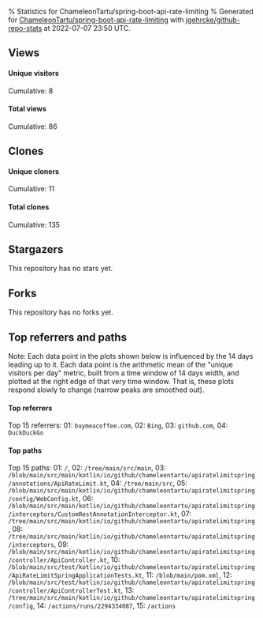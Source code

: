 % Statistics for ChameleonTartu/spring-boot-api-rate-limiting
% Generated for [ChameleonTartu/spring-boot-api-rate-limiting](https://github.com/ChameleonTartu/spring-boot-api-rate-limiting) with [jgehrcke/github-repo-stats](https://github.com/jgehrcke/github-repo-stats) at 2022-07-07 23:50 UTC.


## Views

#### Unique visitors
<div id="chart_views_unique" class="full-width-chart"></div>

Cumulative: 8

#### Total views
<div id="chart_views_total" class="full-width-chart"></div>

Cumulative: 86

<div class="pagebreak-for-print"> </div>

## Clones

#### Unique cloners
<div id="chart_clones_unique" class="full-width-chart"></div>

Cumulative: 11

#### Total clones
<div id="chart_clones_total" class="full-width-chart"></div>

Cumulative: 135



<div class="pagebreak-for-print"> </div>



## Stargazers

This repository has no stars yet.



## Forks

This repository has no forks yet.



<div class="pagebreak-for-print"> </div>



## Top referrers and paths


Note: Each data point in the plots shown below is influenced by the 14 days
leading up to it. Each data point is the arithmetic mean of the "unique
visitors per day" metric, built from a time window of 14 days width, and
plotted at the right edge of that very time window. That is, these plots
respond slowly to change (narrow peaks are smoothed out).




#### Top referrers


<div id="chart_referrers_top_n_alltime" class="full-width-chart"></div>

Top 15 referrers: 01: `buymeacoffee.com`, 02: `Bing`, 03: `github.com`, 04: `DuckDuckGo`





#### Top paths


<div id="chart_paths_top_n_alltime" class="full-width-chart"></div>

Top 15 paths: 01: `/`, 02: `/tree/main/src/main`, 03: `/blob/main/src/main/kotlin/io/github/chameleontartu/apiratelimitspring/annotations/ApiRateLimit.kt`, 04: `/tree/main/src`, 05: `/blob/main/src/main/kotlin/io/github/chameleontartu/apiratelimitspring/config/WebConfig.kt`, 06: `/blob/main/src/main/kotlin/io/github/chameleontartu/apiratelimitspring/interceptors/CustomRestAnnotationInterceptor.kt`, 07: `/tree/main/src/main/kotlin/io/github/chameleontartu/apiratelimitspring`, 08: `/tree/main/src/main/kotlin/io/github/chameleontartu/apiratelimitspring/interceptors`, 09: `/blob/main/src/main/kotlin/io/github/chameleontartu/apiratelimitspring/controller/ApiController.kt`, 10: `/blob/main/src/test/kotlin/io/github/chameleontartu/apiratelimitspring/ApiRateLimitSpringApplicationTests.kt`, 11: `/blob/main/pom.xml`, 12: `/blob/main/src/test/kotlin/io/github/chameleontartu/apiratelimitspring/controller/ApiControllerTest.kt`, 13: `/tree/main/src/main/kotlin/io/github/chameleontartu/apiratelimitspring/config`, 14: `/actions/runs/2294334087`, 15: `/actions`


<script type="text/javascript">
    vegaEmbed('#chart_views_unique', {"$schema": "https://vega.github.io/schema/vega-lite/v4.17.0.json", "config": {"arc": {"fill": "#1b1e23"}, "area": {"fill": "#1b1e23"}, "axisBottom": {"domainColor": "#a9b4c4", "gridColor": "#a9b4c4", "labelColor": "#1b1e23", "labelFont": "relative-mono-11-pitch-pro, Menlo, monospace", "tickColor": "#a9b4c4", "titleColor": "#1b1e23", "titleFont": "relative-mono-11-pitch-pro, Menlo, monospace"}, "axisLeft": {"domainColor": "#a9b4c4", "gridColor": "#a9b4c4", "labelColor": "#1b1e23", "labelFont": "relative-mono-11-pitch-pro, Menlo, monospace", "tickColor": "#a9b4c4", "titleColor": "#1b1e23", "titleFont": "relative-mono-11-pitch-pro, Menlo, monospace"}, "axisX": {"grid": false}, "axisY": {"grid": false, "labelBound": true}, "background": "#FFFFFF", "group": {"fill": "#FFFFFF"}, "header": {"fontWeight": 400, "labelFont": "relative-mono-11-pitch-pro, Menlo, monospace", "titleFont": "relative-mono-11-pitch-pro, Menlo, monospace"}, "legend": {"labelFont": "relative-mono-11-pitch-pro, Menlo, monospace", "symbolSize": 200, "symbolType": "circle", "titleFont": "relative-mono-11-pitch-pro, Menlo, monospace"}, "line": {"color": "#1b1e23", "stroke": "#1b1e23"}, "path": {"stroke": "#1b1e23"}, "point": {"color": "#1b1e23", "cursor": "pointer", "filled": true, "size": 20}, "range": {"category": ["#85a2f7", "#ea9755", "#7eb36a", "#f07071", "#bc85d9", "#e587b6", "#a9b4c4", "#d4c05e", "#64b9c4"]}, "style": {"bar": {"fill": "#1b1e23"}, "text": {"font": "relative-mono-11-pitch-pro, Menlo, monospace", "fontWeight": 400}}, "symbol": {"shape": "circle"}, "title": {"anchor": "start", "font": "relative-mono-11-pitch-pro, Menlo, monospace", "fontWeight": 400}, "trail": {"color": "#1b1e23", "stroke": "#1b1e23"}, "view": {"stroke": null}}, "data": {"name": "data-034ecf24b08b78fcd8c9867e26ea6c4a"}, "datasets": {"data-034ecf24b08b78fcd8c9867e26ea6c4a": [{"time": "2022-05-09T00:00:00+00:00", "views_total": 44, "views_unique": 1}, {"time": "2022-05-10T00:00:00+00:00", "views_total": 0, "views_unique": 0}, {"time": "2022-05-11T00:00:00+00:00", "views_total": 2, "views_unique": 2}, {"time": "2022-05-12T00:00:00+00:00", "views_total": 21, "views_unique": 1}, {"time": "2022-05-14T00:00:00+00:00", "views_total": 1, "views_unique": 1}, {"time": "2022-05-17T00:00:00+00:00", "views_total": 0, "views_unique": 0}, {"time": "2022-05-31T00:00:00+00:00", "views_total": 6, "views_unique": 1}, {"time": "2022-06-21T00:00:00+00:00", "views_total": 0, "views_unique": 0}, {"time": "2022-07-05T00:00:00+00:00", "views_total": 11, "views_unique": 1}, {"time": "2022-07-07T00:00:00+00:00", "views_total": 1, "views_unique": 1}]}, "encoding": {"tooltip": [{"field": "views_unique", "format": ".1f", "title": "views (u)", "type": "quantitative"}, {"field": "time", "format": "%B %e, %Y", "title": "date", "type": "temporal"}], "x": {"axis": {"labelAngle": 25}, "field": "time", "scale": {"domain": ["2022-05-09", "2022-07-07"]}, "timeUnit": "yearmonthdate", "title": "date", "type": "temporal"}, "y": {"axis": {}, "field": "views_unique", "scale": {"domain": [0, 2.2], "type": "linear", "zero": true}, "title": "unique views per day", "type": "quantitative"}}, "height": 200, "mark": {"point": true, "type": "line"}, "padding": 10, "width": "container"}, {"actions": false, "renderer": "svg"}).catch(console.error);
vegaEmbed('#chart_views_total', {"$schema": "https://vega.github.io/schema/vega-lite/v4.17.0.json", "config": {"arc": {"fill": "#1b1e23"}, "area": {"fill": "#1b1e23"}, "axisBottom": {"domainColor": "#a9b4c4", "gridColor": "#a9b4c4", "labelColor": "#1b1e23", "labelFont": "relative-mono-11-pitch-pro, Menlo, monospace", "tickColor": "#a9b4c4", "titleColor": "#1b1e23", "titleFont": "relative-mono-11-pitch-pro, Menlo, monospace"}, "axisLeft": {"domainColor": "#a9b4c4", "gridColor": "#a9b4c4", "labelColor": "#1b1e23", "labelFont": "relative-mono-11-pitch-pro, Menlo, monospace", "tickColor": "#a9b4c4", "titleColor": "#1b1e23", "titleFont": "relative-mono-11-pitch-pro, Menlo, monospace"}, "axisX": {"grid": false}, "axisY": {"grid": false, "labelBound": true}, "background": "#FFFFFF", "group": {"fill": "#FFFFFF"}, "header": {"fontWeight": 400, "labelFont": "relative-mono-11-pitch-pro, Menlo, monospace", "titleFont": "relative-mono-11-pitch-pro, Menlo, monospace"}, "legend": {"labelFont": "relative-mono-11-pitch-pro, Menlo, monospace", "symbolSize": 200, "symbolType": "circle", "titleFont": "relative-mono-11-pitch-pro, Menlo, monospace"}, "line": {"color": "#1b1e23", "stroke": "#1b1e23"}, "path": {"stroke": "#1b1e23"}, "point": {"color": "#1b1e23", "cursor": "pointer", "filled": true, "size": 20}, "range": {"category": ["#85a2f7", "#ea9755", "#7eb36a", "#f07071", "#bc85d9", "#e587b6", "#a9b4c4", "#d4c05e", "#64b9c4"]}, "style": {"bar": {"fill": "#1b1e23"}, "text": {"font": "relative-mono-11-pitch-pro, Menlo, monospace", "fontWeight": 400}}, "symbol": {"shape": "circle"}, "title": {"anchor": "start", "font": "relative-mono-11-pitch-pro, Menlo, monospace", "fontWeight": 400}, "trail": {"color": "#1b1e23", "stroke": "#1b1e23"}, "view": {"stroke": null}}, "data": {"name": "data-034ecf24b08b78fcd8c9867e26ea6c4a"}, "datasets": {"data-034ecf24b08b78fcd8c9867e26ea6c4a": [{"time": "2022-05-09T00:00:00+00:00", "views_total": 44, "views_unique": 1}, {"time": "2022-05-10T00:00:00+00:00", "views_total": 0, "views_unique": 0}, {"time": "2022-05-11T00:00:00+00:00", "views_total": 2, "views_unique": 2}, {"time": "2022-05-12T00:00:00+00:00", "views_total": 21, "views_unique": 1}, {"time": "2022-05-14T00:00:00+00:00", "views_total": 1, "views_unique": 1}, {"time": "2022-05-17T00:00:00+00:00", "views_total": 0, "views_unique": 0}, {"time": "2022-05-31T00:00:00+00:00", "views_total": 6, "views_unique": 1}, {"time": "2022-06-21T00:00:00+00:00", "views_total": 0, "views_unique": 0}, {"time": "2022-07-05T00:00:00+00:00", "views_total": 11, "views_unique": 1}, {"time": "2022-07-07T00:00:00+00:00", "views_total": 1, "views_unique": 1}]}, "encoding": {"tooltip": [{"field": "views_total", "format": ".1f", "title": "views (t)", "type": "quantitative"}, {"field": "time", "format": "%B %e, %Y", "title": "date", "type": "temporal"}], "x": {"axis": {"labelAngle": 25}, "field": "time", "scale": {"domain": ["2022-05-09", "2022-07-07"]}, "timeUnit": "yearmonthdate", "title": "date", "type": "temporal"}, "y": {"axis": {}, "field": "views_total", "scale": {"domain": [0, 48.400000000000006], "type": "linear", "zero": true}, "title": "total views per day", "type": "quantitative"}}, "height": 200, "mark": {"point": true, "type": "line"}, "padding": 10, "width": "container"}, {"actions": false, "renderer": "svg"}).catch(console.error);
vegaEmbed('#chart_clones_unique', {"$schema": "https://vega.github.io/schema/vega-lite/v4.17.0.json", "config": {"arc": {"fill": "#1b1e23"}, "area": {"fill": "#1b1e23"}, "axisBottom": {"domainColor": "#a9b4c4", "gridColor": "#a9b4c4", "labelColor": "#1b1e23", "labelFont": "relative-mono-11-pitch-pro, Menlo, monospace", "tickColor": "#a9b4c4", "titleColor": "#1b1e23", "titleFont": "relative-mono-11-pitch-pro, Menlo, monospace"}, "axisLeft": {"domainColor": "#a9b4c4", "gridColor": "#a9b4c4", "labelColor": "#1b1e23", "labelFont": "relative-mono-11-pitch-pro, Menlo, monospace", "tickColor": "#a9b4c4", "titleColor": "#1b1e23", "titleFont": "relative-mono-11-pitch-pro, Menlo, monospace"}, "axisX": {"grid": false}, "axisY": {"grid": false, "labelBound": true}, "background": "#FFFFFF", "group": {"fill": "#FFFFFF"}, "header": {"fontWeight": 400, "labelFont": "relative-mono-11-pitch-pro, Menlo, monospace", "titleFont": "relative-mono-11-pitch-pro, Menlo, monospace"}, "legend": {"labelFont": "relative-mono-11-pitch-pro, Menlo, monospace", "symbolSize": 200, "symbolType": "circle", "titleFont": "relative-mono-11-pitch-pro, Menlo, monospace"}, "line": {"color": "#1b1e23", "stroke": "#1b1e23"}, "path": {"stroke": "#1b1e23"}, "point": {"color": "#1b1e23", "cursor": "pointer", "filled": true, "size": 20}, "range": {"category": ["#85a2f7", "#ea9755", "#7eb36a", "#f07071", "#bc85d9", "#e587b6", "#a9b4c4", "#d4c05e", "#64b9c4"]}, "style": {"bar": {"fill": "#1b1e23"}, "text": {"font": "relative-mono-11-pitch-pro, Menlo, monospace", "fontWeight": 400}}, "symbol": {"shape": "circle"}, "title": {"anchor": "start", "font": "relative-mono-11-pitch-pro, Menlo, monospace", "fontWeight": 400}, "trail": {"color": "#1b1e23", "stroke": "#1b1e23"}, "view": {"stroke": null}}, "data": {"name": "data-77f9eb23bedaa6d65c98cb6764137b24"}, "datasets": {"data-77f9eb23bedaa6d65c98cb6764137b24": [{"clones_total": 132, "clones_unique": 8, "time": "2022-05-09T00:00:00+00:00"}, {"clones_total": 1, "clones_unique": 1, "time": "2022-05-10T00:00:00+00:00"}, {"clones_total": 0, "clones_unique": 0, "time": "2022-05-11T00:00:00+00:00"}, {"clones_total": 0, "clones_unique": 0, "time": "2022-05-12T00:00:00+00:00"}, {"clones_total": 0, "clones_unique": 0, "time": "2022-05-14T00:00:00+00:00"}, {"clones_total": 1, "clones_unique": 1, "time": "2022-05-17T00:00:00+00:00"}, {"clones_total": 0, "clones_unique": 0, "time": "2022-05-31T00:00:00+00:00"}, {"clones_total": 1, "clones_unique": 1, "time": "2022-06-21T00:00:00+00:00"}, {"clones_total": 0, "clones_unique": 0, "time": "2022-07-05T00:00:00+00:00"}, {"clones_total": 0, "clones_unique": 0, "time": "2022-07-07T00:00:00+00:00"}]}, "encoding": {"tooltip": [{"field": "clones_unique", "format": ".1f", "title": "clones (u)", "type": "quantitative"}, {"field": "time", "format": "%B %e, %Y", "title": "date", "type": "temporal"}], "x": {"axis": {"labelAngle": 25}, "field": "time", "scale": {"domain": ["2022-05-09", "2022-07-07"]}, "timeUnit": "yearmonthdate", "title": "date", "type": "temporal"}, "y": {"axis": {}, "field": "clones_unique", "scale": {"domain": [0, 8.8], "type": "linear", "zero": true}, "title": "unique clones per day", "type": "quantitative"}}, "height": 200, "mark": {"point": true, "type": "line"}, "padding": 10, "width": "container"}, {"actions": false, "renderer": "svg"}).catch(console.error);
vegaEmbed('#chart_clones_total', {"$schema": "https://vega.github.io/schema/vega-lite/v4.17.0.json", "config": {"arc": {"fill": "#1b1e23"}, "area": {"fill": "#1b1e23"}, "axisBottom": {"domainColor": "#a9b4c4", "gridColor": "#a9b4c4", "labelColor": "#1b1e23", "labelFont": "relative-mono-11-pitch-pro, Menlo, monospace", "tickColor": "#a9b4c4", "titleColor": "#1b1e23", "titleFont": "relative-mono-11-pitch-pro, Menlo, monospace"}, "axisLeft": {"domainColor": "#a9b4c4", "gridColor": "#a9b4c4", "labelColor": "#1b1e23", "labelFont": "relative-mono-11-pitch-pro, Menlo, monospace", "tickColor": "#a9b4c4", "titleColor": "#1b1e23", "titleFont": "relative-mono-11-pitch-pro, Menlo, monospace"}, "axisX": {"grid": false}, "axisY": {"grid": false, "labelBound": true}, "background": "#FFFFFF", "group": {"fill": "#FFFFFF"}, "header": {"fontWeight": 400, "labelFont": "relative-mono-11-pitch-pro, Menlo, monospace", "titleFont": "relative-mono-11-pitch-pro, Menlo, monospace"}, "legend": {"labelFont": "relative-mono-11-pitch-pro, Menlo, monospace", "symbolSize": 200, "symbolType": "circle", "titleFont": "relative-mono-11-pitch-pro, Menlo, monospace"}, "line": {"color": "#1b1e23", "stroke": "#1b1e23"}, "path": {"stroke": "#1b1e23"}, "point": {"color": "#1b1e23", "cursor": "pointer", "filled": true, "size": 20}, "range": {"category": ["#85a2f7", "#ea9755", "#7eb36a", "#f07071", "#bc85d9", "#e587b6", "#a9b4c4", "#d4c05e", "#64b9c4"]}, "style": {"bar": {"fill": "#1b1e23"}, "text": {"font": "relative-mono-11-pitch-pro, Menlo, monospace", "fontWeight": 400}}, "symbol": {"shape": "circle"}, "title": {"anchor": "start", "font": "relative-mono-11-pitch-pro, Menlo, monospace", "fontWeight": 400}, "trail": {"color": "#1b1e23", "stroke": "#1b1e23"}, "view": {"stroke": null}}, "data": {"name": "data-77f9eb23bedaa6d65c98cb6764137b24"}, "datasets": {"data-77f9eb23bedaa6d65c98cb6764137b24": [{"clones_total": 132, "clones_unique": 8, "time": "2022-05-09T00:00:00+00:00"}, {"clones_total": 1, "clones_unique": 1, "time": "2022-05-10T00:00:00+00:00"}, {"clones_total": 0, "clones_unique": 0, "time": "2022-05-11T00:00:00+00:00"}, {"clones_total": 0, "clones_unique": 0, "time": "2022-05-12T00:00:00+00:00"}, {"clones_total": 0, "clones_unique": 0, "time": "2022-05-14T00:00:00+00:00"}, {"clones_total": 1, "clones_unique": 1, "time": "2022-05-17T00:00:00+00:00"}, {"clones_total": 0, "clones_unique": 0, "time": "2022-05-31T00:00:00+00:00"}, {"clones_total": 1, "clones_unique": 1, "time": "2022-06-21T00:00:00+00:00"}, {"clones_total": 0, "clones_unique": 0, "time": "2022-07-05T00:00:00+00:00"}, {"clones_total": 0, "clones_unique": 0, "time": "2022-07-07T00:00:00+00:00"}]}, "encoding": {"tooltip": [{"field": "clones_total", "format": ".1f", "title": "clones (t)", "type": "quantitative"}, {"field": "time", "format": "%B %e, %Y", "title": "date", "type": "temporal"}], "x": {"axis": {"labelAngle": 25}, "field": "time", "scale": {"domain": ["2022-05-09", "2022-07-07"]}, "timeUnit": "yearmonthdate", "title": "date", "type": "temporal"}, "y": {"axis": {"values": [1, 10, 50, 100, 500, 1000, 5000, 10000]}, "field": "clones_total", "scale": {"domain": [0, 145.20000000000002], "type": "symlog", "zero": true}, "title": "total clones per day", "type": "quantitative"}}, "height": 200, "mark": {"point": true, "type": "line"}, "padding": 10, "width": "container"}, {"actions": false, "renderer": "svg"}).catch(console.error);
vegaEmbed('#chart_referrers_top_n_alltime', {"$schema": "https://vega.github.io/schema/vega-lite/v4.17.0.json", "config": {"arc": {"fill": "#1b1e23"}, "area": {"fill": "#1b1e23"}, "axisBottom": {"domainColor": "#a9b4c4", "gridColor": "#a9b4c4", "labelColor": "#1b1e23", "labelFont": "relative-mono-11-pitch-pro, Menlo, monospace", "tickColor": "#a9b4c4", "titleColor": "#1b1e23", "titleFont": "relative-mono-11-pitch-pro, Menlo, monospace"}, "axisLeft": {"domainColor": "#a9b4c4", "gridColor": "#a9b4c4", "labelColor": "#1b1e23", "labelFont": "relative-mono-11-pitch-pro, Menlo, monospace", "tickColor": "#a9b4c4", "titleColor": "#1b1e23", "titleFont": "relative-mono-11-pitch-pro, Menlo, monospace"}, "axisX": {"grid": false}, "axisY": {"grid": false}, "background": "#FFFFFF", "group": {"fill": "#FFFFFF"}, "header": {"fontWeight": 400, "labelFont": "relative-mono-11-pitch-pro, Menlo, monospace", "titleFont": "relative-mono-11-pitch-pro, Menlo, monospace"}, "legend": {"labelFont": "relative-mono-11-pitch-pro, Menlo, monospace", "symbolSize": 200, "symbolType": "circle", "titleFont": "relative-mono-11-pitch-pro, Menlo, monospace"}, "line": {"color": "#1b1e23", "stroke": "#1b1e23"}, "path": {"stroke": "#1b1e23"}, "point": {"color": "#1b1e23", "cursor": "pointer", "filled": true, "size": 30}, "range": {"category": ["#85a2f7", "#ea9755", "#7eb36a", "#f07071", "#bc85d9", "#e587b6", "#a9b4c4", "#d4c05e", "#64b9c4"]}, "style": {"bar": {"fill": "#1b1e23"}, "text": {"font": "relative-mono-11-pitch-pro, Menlo, monospace", "fontWeight": 400}}, "symbol": {"shape": "circle"}, "title": {"anchor": "start", "font": "relative-mono-11-pitch-pro, Menlo, monospace", "fontWeight": 400}, "trail": {"color": "#1b1e23", "stroke": "#1b1e23"}, "view": {"stroke": null}}, "data": {"name": "data-476ad346f1506852a30a4cc8f20db79d"}, "datasets": {"data-476ad346f1506852a30a4cc8f20db79d": [{"referrer": "buymeacoffee.com", "time": "2022-05-10T00:00:00+00:00", "views_unique": null, "views_unique_norm": null}, {"referrer": "buymeacoffee.com", "time": "2022-05-11T00:00:00+00:00", "views_unique": null, "views_unique_norm": null}, {"referrer": "buymeacoffee.com", "time": "2022-05-12T00:00:00+00:00", "views_unique": 2.0, "views_unique_norm": 0.14285714285714285}, {"referrer": "buymeacoffee.com", "time": "2022-05-13T00:00:00+00:00", "views_unique": 2.0, "views_unique_norm": 0.14285714285714285}, {"referrer": "buymeacoffee.com", "time": "2022-05-14T00:00:00+00:00", "views_unique": 2.0, "views_unique_norm": 0.14285714285714285}, {"referrer": "buymeacoffee.com", "time": "2022-05-15T00:00:00+00:00", "views_unique": 3.0, "views_unique_norm": 0.21428571428571427}, {"referrer": "buymeacoffee.com", "time": "2022-05-16T00:00:00+00:00", "views_unique": 3.0, "views_unique_norm": 0.21428571428571427}, {"referrer": "buymeacoffee.com", "time": "2022-05-17T00:00:00+00:00", "views_unique": 3.0, "views_unique_norm": 0.21428571428571427}, {"referrer": "buymeacoffee.com", "time": "2022-05-18T00:00:00+00:00", "views_unique": 3.0, "views_unique_norm": 0.21428571428571427}, {"referrer": "buymeacoffee.com", "time": "2022-05-19T00:00:00+00:00", "views_unique": 3.0, "views_unique_norm": 0.21428571428571427}, {"referrer": "buymeacoffee.com", "time": "2022-05-20T00:00:00+00:00", "views_unique": 3.0, "views_unique_norm": 0.21428571428571427}, {"referrer": "buymeacoffee.com", "time": "2022-05-21T00:00:00+00:00", "views_unique": 3.0, "views_unique_norm": 0.21428571428571427}, {"referrer": "buymeacoffee.com", "time": "2022-05-22T00:00:00+00:00", "views_unique": 3.0, "views_unique_norm": 0.21428571428571427}, {"referrer": "buymeacoffee.com", "time": "2022-05-23T00:00:00+00:00", "views_unique": 3.0, "views_unique_norm": 0.21428571428571427}, {"referrer": "buymeacoffee.com", "time": "2022-05-24T00:00:00+00:00", "views_unique": 3.0, "views_unique_norm": 0.21428571428571427}, {"referrer": "buymeacoffee.com", "time": "2022-05-25T00:00:00+00:00", "views_unique": 1.0, "views_unique_norm": 0.07142857142857142}, {"referrer": "buymeacoffee.com", "time": "2022-05-26T00:00:00+00:00", "views_unique": 1.0, "views_unique_norm": 0.07142857142857142}, {"referrer": "buymeacoffee.com", "time": "2022-05-27T00:00:00+00:00", "views_unique": 1.0, "views_unique_norm": 0.07142857142857142}, {"referrer": "buymeacoffee.com", "time": "2022-06-01T00:00:00+00:00", "views_unique": null, "views_unique_norm": null}, {"referrer": "buymeacoffee.com", "time": "2022-06-02T00:00:00+00:00", "views_unique": null, "views_unique_norm": null}, {"referrer": "buymeacoffee.com", "time": "2022-06-03T00:00:00+00:00", "views_unique": null, "views_unique_norm": null}, {"referrer": "buymeacoffee.com", "time": "2022-06-04T00:00:00+00:00", "views_unique": null, "views_unique_norm": null}, {"referrer": "buymeacoffee.com", "time": "2022-06-05T00:00:00+00:00", "views_unique": null, "views_unique_norm": null}, {"referrer": "buymeacoffee.com", "time": "2022-06-06T00:00:00+00:00", "views_unique": null, "views_unique_norm": null}, {"referrer": "buymeacoffee.com", "time": "2022-06-07T00:00:00+00:00", "views_unique": null, "views_unique_norm": null}, {"referrer": "buymeacoffee.com", "time": "2022-06-08T00:00:00+00:00", "views_unique": null, "views_unique_norm": null}, {"referrer": "buymeacoffee.com", "time": "2022-06-09T00:00:00+00:00", "views_unique": null, "views_unique_norm": null}, {"referrer": "buymeacoffee.com", "time": "2022-06-10T00:00:00+00:00", "views_unique": null, "views_unique_norm": null}, {"referrer": "buymeacoffee.com", "time": "2022-06-11T00:00:00+00:00", "views_unique": null, "views_unique_norm": null}, {"referrer": "buymeacoffee.com", "time": "2022-06-12T00:00:00+00:00", "views_unique": null, "views_unique_norm": null}, {"referrer": "buymeacoffee.com", "time": "2022-06-13T00:00:00+00:00", "views_unique": null, "views_unique_norm": null}, {"referrer": "buymeacoffee.com", "time": "2022-07-06T00:00:00+00:00", "views_unique": null, "views_unique_norm": null}, {"referrer": "buymeacoffee.com", "time": "2022-07-07T00:00:00+00:00", "views_unique": null, "views_unique_norm": null}, {"referrer": "Bing", "time": "2022-05-10T00:00:00+00:00", "views_unique": null, "views_unique_norm": null}, {"referrer": "Bing", "time": "2022-05-11T00:00:00+00:00", "views_unique": null, "views_unique_norm": null}, {"referrer": "Bing", "time": "2022-05-12T00:00:00+00:00", "views_unique": null, "views_unique_norm": null}, {"referrer": "Bing", "time": "2022-05-13T00:00:00+00:00", "views_unique": null, "views_unique_norm": null}, {"referrer": "Bing", "time": "2022-05-14T00:00:00+00:00", "views_unique": null, "views_unique_norm": null}, {"referrer": "Bing", "time": "2022-05-15T00:00:00+00:00", "views_unique": null, "views_unique_norm": null}, {"referrer": "Bing", "time": "2022-05-16T00:00:00+00:00", "views_unique": null, "views_unique_norm": null}, {"referrer": "Bing", "time": "2022-05-17T00:00:00+00:00", "views_unique": null, "views_unique_norm": null}, {"referrer": "Bing", "time": "2022-05-18T00:00:00+00:00", "views_unique": null, "views_unique_norm": null}, {"referrer": "Bing", "time": "2022-05-19T00:00:00+00:00", "views_unique": null, "views_unique_norm": null}, {"referrer": "Bing", "time": "2022-05-20T00:00:00+00:00", "views_unique": null, "views_unique_norm": null}, {"referrer": "Bing", "time": "2022-05-21T00:00:00+00:00", "views_unique": null, "views_unique_norm": null}, {"referrer": "Bing", "time": "2022-05-22T00:00:00+00:00", "views_unique": null, "views_unique_norm": null}, {"referrer": "Bing", "time": "2022-05-23T00:00:00+00:00", "views_unique": null, "views_unique_norm": null}, {"referrer": "Bing", "time": "2022-05-24T00:00:00+00:00", "views_unique": null, "views_unique_norm": null}, {"referrer": "Bing", "time": "2022-05-25T00:00:00+00:00", "views_unique": null, "views_unique_norm": null}, {"referrer": "Bing", "time": "2022-05-26T00:00:00+00:00", "views_unique": null, "views_unique_norm": null}, {"referrer": "Bing", "time": "2022-05-27T00:00:00+00:00", "views_unique": null, "views_unique_norm": null}, {"referrer": "Bing", "time": "2022-06-01T00:00:00+00:00", "views_unique": null, "views_unique_norm": null}, {"referrer": "Bing", "time": "2022-06-02T00:00:00+00:00", "views_unique": null, "views_unique_norm": null}, {"referrer": "Bing", "time": "2022-06-03T00:00:00+00:00", "views_unique": null, "views_unique_norm": null}, {"referrer": "Bing", "time": "2022-06-04T00:00:00+00:00", "views_unique": null, "views_unique_norm": null}, {"referrer": "Bing", "time": "2022-06-05T00:00:00+00:00", "views_unique": null, "views_unique_norm": null}, {"referrer": "Bing", "time": "2022-06-06T00:00:00+00:00", "views_unique": null, "views_unique_norm": null}, {"referrer": "Bing", "time": "2022-06-07T00:00:00+00:00", "views_unique": null, "views_unique_norm": null}, {"referrer": "Bing", "time": "2022-06-08T00:00:00+00:00", "views_unique": null, "views_unique_norm": null}, {"referrer": "Bing", "time": "2022-06-09T00:00:00+00:00", "views_unique": null, "views_unique_norm": null}, {"referrer": "Bing", "time": "2022-06-10T00:00:00+00:00", "views_unique": null, "views_unique_norm": null}, {"referrer": "Bing", "time": "2022-06-11T00:00:00+00:00", "views_unique": null, "views_unique_norm": null}, {"referrer": "Bing", "time": "2022-06-12T00:00:00+00:00", "views_unique": null, "views_unique_norm": null}, {"referrer": "Bing", "time": "2022-06-13T00:00:00+00:00", "views_unique": null, "views_unique_norm": null}, {"referrer": "Bing", "time": "2022-07-06T00:00:00+00:00", "views_unique": 1.0, "views_unique_norm": 0.07142857142857142}, {"referrer": "Bing", "time": "2022-07-07T00:00:00+00:00", "views_unique": 1.0, "views_unique_norm": 0.07142857142857142}, {"referrer": "github.com", "time": "2022-05-10T00:00:00+00:00", "views_unique": 1.0, "views_unique_norm": 0.07142857142857142}, {"referrer": "github.com", "time": "2022-05-11T00:00:00+00:00", "views_unique": 1.0, "views_unique_norm": 0.07142857142857142}, {"referrer": "github.com", "time": "2022-05-12T00:00:00+00:00", "views_unique": 1.0, "views_unique_norm": 0.07142857142857142}, {"referrer": "github.com", "time": "2022-05-13T00:00:00+00:00", "views_unique": 1.0, "views_unique_norm": 0.07142857142857142}, {"referrer": "github.com", "time": "2022-05-14T00:00:00+00:00", "views_unique": 1.0, "views_unique_norm": 0.07142857142857142}, {"referrer": "github.com", "time": "2022-05-15T00:00:00+00:00", "views_unique": 1.0, "views_unique_norm": 0.07142857142857142}, {"referrer": "github.com", "time": "2022-05-16T00:00:00+00:00", "views_unique": 1.0, "views_unique_norm": 0.07142857142857142}, {"referrer": "github.com", "time": "2022-05-17T00:00:00+00:00", "views_unique": 1.0, "views_unique_norm": 0.07142857142857142}, {"referrer": "github.com", "time": "2022-05-18T00:00:00+00:00", "views_unique": 1.0, "views_unique_norm": 0.07142857142857142}, {"referrer": "github.com", "time": "2022-05-19T00:00:00+00:00", "views_unique": 1.0, "views_unique_norm": 0.07142857142857142}, {"referrer": "github.com", "time": "2022-05-20T00:00:00+00:00", "views_unique": 1.0, "views_unique_norm": 0.07142857142857142}, {"referrer": "github.com", "time": "2022-05-21T00:00:00+00:00", "views_unique": 1.0, "views_unique_norm": 0.07142857142857142}, {"referrer": "github.com", "time": "2022-05-22T00:00:00+00:00", "views_unique": 1.0, "views_unique_norm": 0.07142857142857142}, {"referrer": "github.com", "time": "2022-05-23T00:00:00+00:00", "views_unique": null, "views_unique_norm": null}, {"referrer": "github.com", "time": "2022-05-24T00:00:00+00:00", "views_unique": null, "views_unique_norm": null}, {"referrer": "github.com", "time": "2022-05-25T00:00:00+00:00", "views_unique": null, "views_unique_norm": null}, {"referrer": "github.com", "time": "2022-05-26T00:00:00+00:00", "views_unique": null, "views_unique_norm": null}, {"referrer": "github.com", "time": "2022-05-27T00:00:00+00:00", "views_unique": null, "views_unique_norm": null}, {"referrer": "github.com", "time": "2022-06-01T00:00:00+00:00", "views_unique": 1.0, "views_unique_norm": 0.07142857142857142}, {"referrer": "github.com", "time": "2022-06-02T00:00:00+00:00", "views_unique": 1.0, "views_unique_norm": 0.07142857142857142}, {"referrer": "github.com", "time": "2022-06-03T00:00:00+00:00", "views_unique": 1.0, "views_unique_norm": 0.07142857142857142}, {"referrer": "github.com", "time": "2022-06-04T00:00:00+00:00", "views_unique": 1.0, "views_unique_norm": 0.07142857142857142}, {"referrer": "github.com", "time": "2022-06-05T00:00:00+00:00", "views_unique": 1.0, "views_unique_norm": 0.07142857142857142}, {"referrer": "github.com", "time": "2022-06-06T00:00:00+00:00", "views_unique": 1.0, "views_unique_norm": 0.07142857142857142}, {"referrer": "github.com", "time": "2022-06-07T00:00:00+00:00", "views_unique": 1.0, "views_unique_norm": 0.07142857142857142}, {"referrer": "github.com", "time": "2022-06-08T00:00:00+00:00", "views_unique": 1.0, "views_unique_norm": 0.07142857142857142}, {"referrer": "github.com", "time": "2022-06-09T00:00:00+00:00", "views_unique": 1.0, "views_unique_norm": 0.07142857142857142}, {"referrer": "github.com", "time": "2022-06-10T00:00:00+00:00", "views_unique": 1.0, "views_unique_norm": 0.07142857142857142}, {"referrer": "github.com", "time": "2022-06-11T00:00:00+00:00", "views_unique": 1.0, "views_unique_norm": 0.07142857142857142}, {"referrer": "github.com", "time": "2022-06-12T00:00:00+00:00", "views_unique": 1.0, "views_unique_norm": 0.07142857142857142}, {"referrer": "github.com", "time": "2022-06-13T00:00:00+00:00", "views_unique": 1.0, "views_unique_norm": 0.07142857142857142}, {"referrer": "github.com", "time": "2022-07-06T00:00:00+00:00", "views_unique": null, "views_unique_norm": null}, {"referrer": "github.com", "time": "2022-07-07T00:00:00+00:00", "views_unique": null, "views_unique_norm": null}, {"referrer": "DuckDuckGo", "time": "2022-05-10T00:00:00+00:00", "views_unique": null, "views_unique_norm": null}, {"referrer": "DuckDuckGo", "time": "2022-05-11T00:00:00+00:00", "views_unique": null, "views_unique_norm": null}, {"referrer": "DuckDuckGo", "time": "2022-05-12T00:00:00+00:00", "views_unique": null, "views_unique_norm": null}, {"referrer": "DuckDuckGo", "time": "2022-05-13T00:00:00+00:00", "views_unique": 1.0, "views_unique_norm": 0.07142857142857142}, {"referrer": "DuckDuckGo", "time": "2022-05-14T00:00:00+00:00", "views_unique": 1.0, "views_unique_norm": 0.07142857142857142}, {"referrer": "DuckDuckGo", "time": "2022-05-15T00:00:00+00:00", "views_unique": 1.0, "views_unique_norm": 0.07142857142857142}, {"referrer": "DuckDuckGo", "time": "2022-05-16T00:00:00+00:00", "views_unique": 1.0, "views_unique_norm": 0.07142857142857142}, {"referrer": "DuckDuckGo", "time": "2022-05-17T00:00:00+00:00", "views_unique": 1.0, "views_unique_norm": 0.07142857142857142}, {"referrer": "DuckDuckGo", "time": "2022-05-18T00:00:00+00:00", "views_unique": 1.0, "views_unique_norm": 0.07142857142857142}, {"referrer": "DuckDuckGo", "time": "2022-05-19T00:00:00+00:00", "views_unique": 1.0, "views_unique_norm": 0.07142857142857142}, {"referrer": "DuckDuckGo", "time": "2022-05-20T00:00:00+00:00", "views_unique": 1.0, "views_unique_norm": 0.07142857142857142}, {"referrer": "DuckDuckGo", "time": "2022-05-21T00:00:00+00:00", "views_unique": 1.0, "views_unique_norm": 0.07142857142857142}, {"referrer": "DuckDuckGo", "time": "2022-05-22T00:00:00+00:00", "views_unique": 1.0, "views_unique_norm": 0.07142857142857142}, {"referrer": "DuckDuckGo", "time": "2022-05-23T00:00:00+00:00", "views_unique": 1.0, "views_unique_norm": 0.07142857142857142}, {"referrer": "DuckDuckGo", "time": "2022-05-24T00:00:00+00:00", "views_unique": 1.0, "views_unique_norm": 0.07142857142857142}, {"referrer": "DuckDuckGo", "time": "2022-05-25T00:00:00+00:00", "views_unique": 1.0, "views_unique_norm": 0.07142857142857142}, {"referrer": "DuckDuckGo", "time": "2022-05-26T00:00:00+00:00", "views_unique": null, "views_unique_norm": null}, {"referrer": "DuckDuckGo", "time": "2022-05-27T00:00:00+00:00", "views_unique": null, "views_unique_norm": null}, {"referrer": "DuckDuckGo", "time": "2022-06-01T00:00:00+00:00", "views_unique": null, "views_unique_norm": null}, {"referrer": "DuckDuckGo", "time": "2022-06-02T00:00:00+00:00", "views_unique": null, "views_unique_norm": null}, {"referrer": "DuckDuckGo", "time": "2022-06-03T00:00:00+00:00", "views_unique": null, "views_unique_norm": null}, {"referrer": "DuckDuckGo", "time": "2022-06-04T00:00:00+00:00", "views_unique": null, "views_unique_norm": null}, {"referrer": "DuckDuckGo", "time": "2022-06-05T00:00:00+00:00", "views_unique": null, "views_unique_norm": null}, {"referrer": "DuckDuckGo", "time": "2022-06-06T00:00:00+00:00", "views_unique": null, "views_unique_norm": null}, {"referrer": "DuckDuckGo", "time": "2022-06-07T00:00:00+00:00", "views_unique": null, "views_unique_norm": null}, {"referrer": "DuckDuckGo", "time": "2022-06-08T00:00:00+00:00", "views_unique": null, "views_unique_norm": null}, {"referrer": "DuckDuckGo", "time": "2022-06-09T00:00:00+00:00", "views_unique": null, "views_unique_norm": null}, {"referrer": "DuckDuckGo", "time": "2022-06-10T00:00:00+00:00", "views_unique": null, "views_unique_norm": null}, {"referrer": "DuckDuckGo", "time": "2022-06-11T00:00:00+00:00", "views_unique": null, "views_unique_norm": null}, {"referrer": "DuckDuckGo", "time": "2022-06-12T00:00:00+00:00", "views_unique": null, "views_unique_norm": null}, {"referrer": "DuckDuckGo", "time": "2022-06-13T00:00:00+00:00", "views_unique": null, "views_unique_norm": null}, {"referrer": "DuckDuckGo", "time": "2022-07-06T00:00:00+00:00", "views_unique": null, "views_unique_norm": null}, {"referrer": "DuckDuckGo", "time": "2022-07-07T00:00:00+00:00", "views_unique": null, "views_unique_norm": null}]}, "encoding": {"color": {"field": "referrer", "legend": {"direction": "vertical", "orient": "top", "title": "Legend:"}, "sort": {"field": "order"}, "type": "nominal"}, "tooltip": [{"field": "referrer", "type": "nominal"}, {"field": "views_unique_norm", "format": ".2f", "title": "views (14d mean)", "type": "quantitative"}, {"field": "time", "format": "%B %e, %Y", "title": "date", "type": "temporal"}], "x": {"axis": {"labelAngle": 25}, "field": "time", "scale": {"domain": ["2022-05-09", "2022-07-07"]}, "timeUnit": "yearmonthdate", "title": "date", "type": "temporal"}, "y": {"field": "views_unique_norm", "scale": {"domain": [0, 0.2357142857142857], "type": "linear", "zero": true}, "title": "unique visitors per day (mean from last 14 days)", "type": "quantitative"}}, "height": 300, "mark": {"point": true, "type": "line"}, "padding": 10, "width": "container"}, {"actions": false, "renderer": "svg"}).catch(console.error);
vegaEmbed('#chart_paths_top_n_alltime', {"$schema": "https://vega.github.io/schema/vega-lite/v4.17.0.json", "config": {"arc": {"fill": "#1b1e23"}, "area": {"fill": "#1b1e23"}, "axisBottom": {"domainColor": "#a9b4c4", "gridColor": "#a9b4c4", "labelColor": "#1b1e23", "labelFont": "relative-mono-11-pitch-pro, Menlo, monospace", "tickColor": "#a9b4c4", "titleColor": "#1b1e23", "titleFont": "relative-mono-11-pitch-pro, Menlo, monospace"}, "axisLeft": {"domainColor": "#a9b4c4", "gridColor": "#a9b4c4", "labelColor": "#1b1e23", "labelFont": "relative-mono-11-pitch-pro, Menlo, monospace", "tickColor": "#a9b4c4", "titleColor": "#1b1e23", "titleFont": "relative-mono-11-pitch-pro, Menlo, monospace"}, "axisX": {"grid": false}, "axisY": {"grid": false}, "background": "#FFFFFF", "group": {"fill": "#FFFFFF"}, "header": {"fontWeight": 400, "labelFont": "relative-mono-11-pitch-pro, Menlo, monospace", "titleFont": "relative-mono-11-pitch-pro, Menlo, monospace"}, "legend": {"labelFont": "relative-mono-11-pitch-pro, Menlo, monospace", "symbolSize": 200, "symbolType": "circle", "titleFont": "relative-mono-11-pitch-pro, Menlo, monospace"}, "line": {"color": "#1b1e23", "stroke": "#1b1e23"}, "path": {"stroke": "#1b1e23"}, "point": {"color": "#1b1e23", "cursor": "pointer", "filled": true, "size": 30}, "range": {"category": ["#85a2f7", "#ea9755", "#7eb36a", "#f07071", "#bc85d9", "#e587b6", "#a9b4c4", "#d4c05e", "#64b9c4"]}, "style": {"bar": {"fill": "#1b1e23"}, "text": {"font": "relative-mono-11-pitch-pro, Menlo, monospace", "fontWeight": 400}}, "symbol": {"shape": "circle"}, "title": {"anchor": "start", "font": "relative-mono-11-pitch-pro, Menlo, monospace", "fontWeight": 400}, "trail": {"color": "#1b1e23", "stroke": "#1b1e23"}, "view": {"stroke": null}}, "data": {"name": "data-0dc0d25522b4a0a0aa36e8f758ac1145"}, "datasets": {"data-0dc0d25522b4a0a0aa36e8f758ac1145": [{"path": "/", "time": "2022-05-10T00:00:00+00:00", "views_unique": 1.0, "views_unique_norm": 0.07142857142857142}, {"path": "/", "time": "2022-05-11T00:00:00+00:00", "views_unique": 1.0, "views_unique_norm": 0.07142857142857142}, {"path": "/", "time": "2022-05-12T00:00:00+00:00", "views_unique": 3.0, "views_unique_norm": 0.21428571428571427}, {"path": "/", "time": "2022-05-13T00:00:00+00:00", "views_unique": 4.0, "views_unique_norm": 0.2857142857142857}, {"path": "/", "time": "2022-05-14T00:00:00+00:00", "views_unique": 4.0, "views_unique_norm": 0.2857142857142857}, {"path": "/", "time": "2022-05-15T00:00:00+00:00", "views_unique": 5.0, "views_unique_norm": 0.35714285714285715}, {"path": "/", "time": "2022-05-16T00:00:00+00:00", "views_unique": 5.0, "views_unique_norm": 0.35714285714285715}, {"path": "/", "time": "2022-05-17T00:00:00+00:00", "views_unique": 5.0, "views_unique_norm": 0.35714285714285715}, {"path": "/", "time": "2022-05-18T00:00:00+00:00", "views_unique": 5.0, "views_unique_norm": 0.35714285714285715}, {"path": "/", "time": "2022-05-19T00:00:00+00:00", "views_unique": 5.0, "views_unique_norm": 0.35714285714285715}, {"path": "/", "time": "2022-05-20T00:00:00+00:00", "views_unique": 5.0, "views_unique_norm": 0.35714285714285715}, {"path": "/", "time": "2022-05-21T00:00:00+00:00", "views_unique": 5.0, "views_unique_norm": 0.35714285714285715}, {"path": "/", "time": "2022-05-22T00:00:00+00:00", "views_unique": 5.0, "views_unique_norm": 0.35714285714285715}, {"path": "/", "time": "2022-05-23T00:00:00+00:00", "views_unique": 4.0, "views_unique_norm": 0.2857142857142857}, {"path": "/", "time": "2022-05-24T00:00:00+00:00", "views_unique": 4.0, "views_unique_norm": 0.2857142857142857}, {"path": "/", "time": "2022-05-25T00:00:00+00:00", "views_unique": 2.0, "views_unique_norm": 0.14285714285714285}, {"path": "/", "time": "2022-05-26T00:00:00+00:00", "views_unique": 1.0, "views_unique_norm": 0.07142857142857142}, {"path": "/", "time": "2022-05-27T00:00:00+00:00", "views_unique": 1.0, "views_unique_norm": 0.07142857142857142}, {"path": "/", "time": "2022-06-01T00:00:00+00:00", "views_unique": 1.0, "views_unique_norm": 0.07142857142857142}, {"path": "/", "time": "2022-06-02T00:00:00+00:00", "views_unique": 1.0, "views_unique_norm": 0.07142857142857142}, {"path": "/", "time": "2022-06-03T00:00:00+00:00", "views_unique": 1.0, "views_unique_norm": 0.07142857142857142}, {"path": "/", "time": "2022-06-04T00:00:00+00:00", "views_unique": 1.0, "views_unique_norm": 0.07142857142857142}, {"path": "/", "time": "2022-06-05T00:00:00+00:00", "views_unique": 1.0, "views_unique_norm": 0.07142857142857142}, {"path": "/", "time": "2022-06-06T00:00:00+00:00", "views_unique": 1.0, "views_unique_norm": 0.07142857142857142}, {"path": "/", "time": "2022-06-07T00:00:00+00:00", "views_unique": 1.0, "views_unique_norm": 0.07142857142857142}, {"path": "/", "time": "2022-06-08T00:00:00+00:00", "views_unique": 1.0, "views_unique_norm": 0.07142857142857142}, {"path": "/", "time": "2022-06-09T00:00:00+00:00", "views_unique": 1.0, "views_unique_norm": 0.07142857142857142}, {"path": "/", "time": "2022-06-10T00:00:00+00:00", "views_unique": 1.0, "views_unique_norm": 0.07142857142857142}, {"path": "/", "time": "2022-06-11T00:00:00+00:00", "views_unique": 1.0, "views_unique_norm": 0.07142857142857142}, {"path": "/", "time": "2022-06-12T00:00:00+00:00", "views_unique": 1.0, "views_unique_norm": 0.07142857142857142}, {"path": "/", "time": "2022-06-13T00:00:00+00:00", "views_unique": 1.0, "views_unique_norm": 0.07142857142857142}, {"path": "/", "time": "2022-07-06T00:00:00+00:00", "views_unique": 1.0, "views_unique_norm": 0.07142857142857142}, {"path": "/", "time": "2022-07-07T00:00:00+00:00", "views_unique": 1.0, "views_unique_norm": 0.07142857142857142}, {"path": "/tree/main/src/main", "time": "2022-05-10T00:00:00+00:00", "views_unique": 1.0, "views_unique_norm": 0.07142857142857142}, {"path": "/tree/main/src/main", "time": "2022-05-11T00:00:00+00:00", "views_unique": 1.0, "views_unique_norm": 0.07142857142857142}, {"path": "/tree/main/src/main", "time": "2022-05-12T00:00:00+00:00", "views_unique": 1.0, "views_unique_norm": 0.07142857142857142}, {"path": "/tree/main/src/main", "time": "2022-05-13T00:00:00+00:00", "views_unique": 2.0, "views_unique_norm": 0.14285714285714285}, {"path": "/tree/main/src/main", "time": "2022-05-14T00:00:00+00:00", "views_unique": 2.0, "views_unique_norm": 0.14285714285714285}, {"path": "/tree/main/src/main", "time": "2022-05-15T00:00:00+00:00", "views_unique": 2.0, "views_unique_norm": 0.14285714285714285}, {"path": "/tree/main/src/main", "time": "2022-05-16T00:00:00+00:00", "views_unique": 2.0, "views_unique_norm": 0.14285714285714285}, {"path": "/tree/main/src/main", "time": "2022-05-17T00:00:00+00:00", "views_unique": 2.0, "views_unique_norm": 0.14285714285714285}, {"path": "/tree/main/src/main", "time": "2022-05-18T00:00:00+00:00", "views_unique": 2.0, "views_unique_norm": 0.14285714285714285}, {"path": "/tree/main/src/main", "time": "2022-05-19T00:00:00+00:00", "views_unique": 2.0, "views_unique_norm": 0.14285714285714285}, {"path": "/tree/main/src/main", "time": "2022-05-20T00:00:00+00:00", "views_unique": 2.0, "views_unique_norm": 0.14285714285714285}, {"path": "/tree/main/src/main", "time": "2022-05-21T00:00:00+00:00", "views_unique": 2.0, "views_unique_norm": 0.14285714285714285}, {"path": "/tree/main/src/main", "time": "2022-05-22T00:00:00+00:00", "views_unique": 2.0, "views_unique_norm": 0.14285714285714285}, {"path": "/tree/main/src/main", "time": "2022-05-23T00:00:00+00:00", "views_unique": 1.0, "views_unique_norm": 0.07142857142857142}, {"path": "/tree/main/src/main", "time": "2022-05-24T00:00:00+00:00", "views_unique": 1.0, "views_unique_norm": 0.07142857142857142}, {"path": "/tree/main/src/main", "time": "2022-05-25T00:00:00+00:00", "views_unique": 1.0, "views_unique_norm": 0.07142857142857142}, {"path": "/tree/main/src/main", "time": "2022-05-26T00:00:00+00:00", "views_unique": null, "views_unique_norm": null}, {"path": "/tree/main/src/main", "time": "2022-05-27T00:00:00+00:00", "views_unique": null, "views_unique_norm": null}, {"path": "/tree/main/src/main", "time": "2022-06-01T00:00:00+00:00", "views_unique": null, "views_unique_norm": null}, {"path": "/tree/main/src/main", "time": "2022-06-02T00:00:00+00:00", "views_unique": null, "views_unique_norm": null}, {"path": "/tree/main/src/main", "time": "2022-06-03T00:00:00+00:00", "views_unique": null, "views_unique_norm": null}, {"path": "/tree/main/src/main", "time": "2022-06-04T00:00:00+00:00", "views_unique": null, "views_unique_norm": null}, {"path": "/tree/main/src/main", "time": "2022-06-05T00:00:00+00:00", "views_unique": null, "views_unique_norm": null}, {"path": "/tree/main/src/main", "time": "2022-06-06T00:00:00+00:00", "views_unique": null, "views_unique_norm": null}, {"path": "/tree/main/src/main", "time": "2022-06-07T00:00:00+00:00", "views_unique": null, "views_unique_norm": null}, {"path": "/tree/main/src/main", "time": "2022-06-08T00:00:00+00:00", "views_unique": null, "views_unique_norm": null}, {"path": "/tree/main/src/main", "time": "2022-06-09T00:00:00+00:00", "views_unique": null, "views_unique_norm": null}, {"path": "/tree/main/src/main", "time": "2022-06-10T00:00:00+00:00", "views_unique": null, "views_unique_norm": null}, {"path": "/tree/main/src/main", "time": "2022-06-11T00:00:00+00:00", "views_unique": null, "views_unique_norm": null}, {"path": "/tree/main/src/main", "time": "2022-06-12T00:00:00+00:00", "views_unique": null, "views_unique_norm": null}, {"path": "/tree/main/src/main", "time": "2022-06-13T00:00:00+00:00", "views_unique": null, "views_unique_norm": null}, {"path": "/tree/main/src/main", "time": "2022-07-06T00:00:00+00:00", "views_unique": 1.0, "views_unique_norm": 0.07142857142857142}, {"path": "/tree/main/src/main", "time": "2022-07-07T00:00:00+00:00", "views_unique": 1.0, "views_unique_norm": 0.07142857142857142}, {"path": "/blob/main/src/main/kotlin/io/github/chameleontartu/apiratelimitspring/annotations/ApiRateLimit.kt", "time": "2022-05-10T00:00:00+00:00", "views_unique": null, "views_unique_norm": null}, {"path": "/blob/main/src/main/kotlin/io/github/chameleontartu/apiratelimitspring/annotations/ApiRateLimit.kt", "time": "2022-05-11T00:00:00+00:00", "views_unique": null, "views_unique_norm": null}, {"path": "/blob/main/src/main/kotlin/io/github/chameleontartu/apiratelimitspring/annotations/ApiRateLimit.kt", "time": "2022-05-12T00:00:00+00:00", "views_unique": null, "views_unique_norm": null}, {"path": "/blob/main/src/main/kotlin/io/github/chameleontartu/apiratelimitspring/annotations/ApiRateLimit.kt", "time": "2022-05-13T00:00:00+00:00", "views_unique": 2.0, "views_unique_norm": 0.14285714285714285}, {"path": "/blob/main/src/main/kotlin/io/github/chameleontartu/apiratelimitspring/annotations/ApiRateLimit.kt", "time": "2022-05-14T00:00:00+00:00", "views_unique": 2.0, "views_unique_norm": 0.14285714285714285}, {"path": "/blob/main/src/main/kotlin/io/github/chameleontartu/apiratelimitspring/annotations/ApiRateLimit.kt", "time": "2022-05-15T00:00:00+00:00", "views_unique": 2.0, "views_unique_norm": 0.14285714285714285}, {"path": "/blob/main/src/main/kotlin/io/github/chameleontartu/apiratelimitspring/annotations/ApiRateLimit.kt", "time": "2022-05-16T00:00:00+00:00", "views_unique": 2.0, "views_unique_norm": 0.14285714285714285}, {"path": "/blob/main/src/main/kotlin/io/github/chameleontartu/apiratelimitspring/annotations/ApiRateLimit.kt", "time": "2022-05-17T00:00:00+00:00", "views_unique": 2.0, "views_unique_norm": 0.14285714285714285}, {"path": "/blob/main/src/main/kotlin/io/github/chameleontartu/apiratelimitspring/annotations/ApiRateLimit.kt", "time": "2022-05-18T00:00:00+00:00", "views_unique": 2.0, "views_unique_norm": 0.14285714285714285}, {"path": "/blob/main/src/main/kotlin/io/github/chameleontartu/apiratelimitspring/annotations/ApiRateLimit.kt", "time": "2022-05-19T00:00:00+00:00", "views_unique": 2.0, "views_unique_norm": 0.14285714285714285}, {"path": "/blob/main/src/main/kotlin/io/github/chameleontartu/apiratelimitspring/annotations/ApiRateLimit.kt", "time": "2022-05-20T00:00:00+00:00", "views_unique": 2.0, "views_unique_norm": 0.14285714285714285}, {"path": "/blob/main/src/main/kotlin/io/github/chameleontartu/apiratelimitspring/annotations/ApiRateLimit.kt", "time": "2022-05-21T00:00:00+00:00", "views_unique": 2.0, "views_unique_norm": 0.14285714285714285}, {"path": "/blob/main/src/main/kotlin/io/github/chameleontartu/apiratelimitspring/annotations/ApiRateLimit.kt", "time": "2022-05-22T00:00:00+00:00", "views_unique": 2.0, "views_unique_norm": 0.14285714285714285}, {"path": "/blob/main/src/main/kotlin/io/github/chameleontartu/apiratelimitspring/annotations/ApiRateLimit.kt", "time": "2022-05-23T00:00:00+00:00", "views_unique": 1.0, "views_unique_norm": 0.07142857142857142}, {"path": "/blob/main/src/main/kotlin/io/github/chameleontartu/apiratelimitspring/annotations/ApiRateLimit.kt", "time": "2022-05-24T00:00:00+00:00", "views_unique": 1.0, "views_unique_norm": 0.07142857142857142}, {"path": "/blob/main/src/main/kotlin/io/github/chameleontartu/apiratelimitspring/annotations/ApiRateLimit.kt", "time": "2022-05-25T00:00:00+00:00", "views_unique": 1.0, "views_unique_norm": 0.07142857142857142}, {"path": "/blob/main/src/main/kotlin/io/github/chameleontartu/apiratelimitspring/annotations/ApiRateLimit.kt", "time": "2022-05-26T00:00:00+00:00", "views_unique": null, "views_unique_norm": null}, {"path": "/blob/main/src/main/kotlin/io/github/chameleontartu/apiratelimitspring/annotations/ApiRateLimit.kt", "time": "2022-05-27T00:00:00+00:00", "views_unique": null, "views_unique_norm": null}, {"path": "/blob/main/src/main/kotlin/io/github/chameleontartu/apiratelimitspring/annotations/ApiRateLimit.kt", "time": "2022-06-01T00:00:00+00:00", "views_unique": null, "views_unique_norm": null}, {"path": "/blob/main/src/main/kotlin/io/github/chameleontartu/apiratelimitspring/annotations/ApiRateLimit.kt", "time": "2022-06-02T00:00:00+00:00", "views_unique": null, "views_unique_norm": null}, {"path": "/blob/main/src/main/kotlin/io/github/chameleontartu/apiratelimitspring/annotations/ApiRateLimit.kt", "time": "2022-06-03T00:00:00+00:00", "views_unique": null, "views_unique_norm": null}, {"path": "/blob/main/src/main/kotlin/io/github/chameleontartu/apiratelimitspring/annotations/ApiRateLimit.kt", "time": "2022-06-04T00:00:00+00:00", "views_unique": null, "views_unique_norm": null}, {"path": "/blob/main/src/main/kotlin/io/github/chameleontartu/apiratelimitspring/annotations/ApiRateLimit.kt", "time": "2022-06-05T00:00:00+00:00", "views_unique": null, "views_unique_norm": null}, {"path": "/blob/main/src/main/kotlin/io/github/chameleontartu/apiratelimitspring/annotations/ApiRateLimit.kt", "time": "2022-06-06T00:00:00+00:00", "views_unique": null, "views_unique_norm": null}, {"path": "/blob/main/src/main/kotlin/io/github/chameleontartu/apiratelimitspring/annotations/ApiRateLimit.kt", "time": "2022-06-07T00:00:00+00:00", "views_unique": null, "views_unique_norm": null}, {"path": "/blob/main/src/main/kotlin/io/github/chameleontartu/apiratelimitspring/annotations/ApiRateLimit.kt", "time": "2022-06-08T00:00:00+00:00", "views_unique": null, "views_unique_norm": null}, {"path": "/blob/main/src/main/kotlin/io/github/chameleontartu/apiratelimitspring/annotations/ApiRateLimit.kt", "time": "2022-06-09T00:00:00+00:00", "views_unique": null, "views_unique_norm": null}, {"path": "/blob/main/src/main/kotlin/io/github/chameleontartu/apiratelimitspring/annotations/ApiRateLimit.kt", "time": "2022-06-10T00:00:00+00:00", "views_unique": null, "views_unique_norm": null}, {"path": "/blob/main/src/main/kotlin/io/github/chameleontartu/apiratelimitspring/annotations/ApiRateLimit.kt", "time": "2022-06-11T00:00:00+00:00", "views_unique": null, "views_unique_norm": null}, {"path": "/blob/main/src/main/kotlin/io/github/chameleontartu/apiratelimitspring/annotations/ApiRateLimit.kt", "time": "2022-06-12T00:00:00+00:00", "views_unique": null, "views_unique_norm": null}, {"path": "/blob/main/src/main/kotlin/io/github/chameleontartu/apiratelimitspring/annotations/ApiRateLimit.kt", "time": "2022-06-13T00:00:00+00:00", "views_unique": null, "views_unique_norm": null}, {"path": "/blob/main/src/main/kotlin/io/github/chameleontartu/apiratelimitspring/annotations/ApiRateLimit.kt", "time": "2022-07-06T00:00:00+00:00", "views_unique": 1.0, "views_unique_norm": 0.07142857142857142}, {"path": "/blob/main/src/main/kotlin/io/github/chameleontartu/apiratelimitspring/annotations/ApiRateLimit.kt", "time": "2022-07-07T00:00:00+00:00", "views_unique": 1.0, "views_unique_norm": 0.07142857142857142}, {"path": "/tree/main/src", "time": "2022-05-10T00:00:00+00:00", "views_unique": 1.0, "views_unique_norm": 0.07142857142857142}, {"path": "/tree/main/src", "time": "2022-05-11T00:00:00+00:00", "views_unique": 1.0, "views_unique_norm": 0.07142857142857142}, {"path": "/tree/main/src", "time": "2022-05-12T00:00:00+00:00", "views_unique": 1.0, "views_unique_norm": 0.07142857142857142}, {"path": "/tree/main/src", "time": "2022-05-13T00:00:00+00:00", "views_unique": 2.0, "views_unique_norm": 0.14285714285714285}, {"path": "/tree/main/src", "time": "2022-05-14T00:00:00+00:00", "views_unique": 2.0, "views_unique_norm": 0.14285714285714285}, {"path": "/tree/main/src", "time": "2022-05-15T00:00:00+00:00", "views_unique": 2.0, "views_unique_norm": 0.14285714285714285}, {"path": "/tree/main/src", "time": "2022-05-16T00:00:00+00:00", "views_unique": 2.0, "views_unique_norm": 0.14285714285714285}, {"path": "/tree/main/src", "time": "2022-05-17T00:00:00+00:00", "views_unique": 2.0, "views_unique_norm": 0.14285714285714285}, {"path": "/tree/main/src", "time": "2022-05-18T00:00:00+00:00", "views_unique": 2.0, "views_unique_norm": 0.14285714285714285}, {"path": "/tree/main/src", "time": "2022-05-19T00:00:00+00:00", "views_unique": 2.0, "views_unique_norm": 0.14285714285714285}, {"path": "/tree/main/src", "time": "2022-05-20T00:00:00+00:00", "views_unique": 2.0, "views_unique_norm": 0.14285714285714285}, {"path": "/tree/main/src", "time": "2022-05-21T00:00:00+00:00", "views_unique": 2.0, "views_unique_norm": 0.14285714285714285}, {"path": "/tree/main/src", "time": "2022-05-22T00:00:00+00:00", "views_unique": 2.0, "views_unique_norm": 0.14285714285714285}, {"path": "/tree/main/src", "time": "2022-05-23T00:00:00+00:00", "views_unique": 1.0, "views_unique_norm": 0.07142857142857142}, {"path": "/tree/main/src", "time": "2022-05-24T00:00:00+00:00", "views_unique": 1.0, "views_unique_norm": 0.07142857142857142}, {"path": "/tree/main/src", "time": "2022-05-25T00:00:00+00:00", "views_unique": 1.0, "views_unique_norm": 0.07142857142857142}, {"path": "/tree/main/src", "time": "2022-05-26T00:00:00+00:00", "views_unique": null, "views_unique_norm": null}, {"path": "/tree/main/src", "time": "2022-05-27T00:00:00+00:00", "views_unique": null, "views_unique_norm": null}, {"path": "/tree/main/src", "time": "2022-06-01T00:00:00+00:00", "views_unique": 1.0, "views_unique_norm": 0.07142857142857142}, {"path": "/tree/main/src", "time": "2022-06-02T00:00:00+00:00", "views_unique": 1.0, "views_unique_norm": 0.07142857142857142}, {"path": "/tree/main/src", "time": "2022-06-03T00:00:00+00:00", "views_unique": 1.0, "views_unique_norm": 0.07142857142857142}, {"path": "/tree/main/src", "time": "2022-06-04T00:00:00+00:00", "views_unique": 1.0, "views_unique_norm": 0.07142857142857142}, {"path": "/tree/main/src", "time": "2022-06-05T00:00:00+00:00", "views_unique": 1.0, "views_unique_norm": 0.07142857142857142}, {"path": "/tree/main/src", "time": "2022-06-06T00:00:00+00:00", "views_unique": 1.0, "views_unique_norm": 0.07142857142857142}, {"path": "/tree/main/src", "time": "2022-06-07T00:00:00+00:00", "views_unique": 1.0, "views_unique_norm": 0.07142857142857142}, {"path": "/tree/main/src", "time": "2022-06-08T00:00:00+00:00", "views_unique": 1.0, "views_unique_norm": 0.07142857142857142}, {"path": "/tree/main/src", "time": "2022-06-09T00:00:00+00:00", "views_unique": 1.0, "views_unique_norm": 0.07142857142857142}, {"path": "/tree/main/src", "time": "2022-06-10T00:00:00+00:00", "views_unique": 1.0, "views_unique_norm": 0.07142857142857142}, {"path": "/tree/main/src", "time": "2022-06-11T00:00:00+00:00", "views_unique": 1.0, "views_unique_norm": 0.07142857142857142}, {"path": "/tree/main/src", "time": "2022-06-12T00:00:00+00:00", "views_unique": 1.0, "views_unique_norm": 0.07142857142857142}, {"path": "/tree/main/src", "time": "2022-06-13T00:00:00+00:00", "views_unique": 1.0, "views_unique_norm": 0.07142857142857142}, {"path": "/tree/main/src", "time": "2022-07-06T00:00:00+00:00", "views_unique": 1.0, "views_unique_norm": 0.07142857142857142}, {"path": "/tree/main/src", "time": "2022-07-07T00:00:00+00:00", "views_unique": 1.0, "views_unique_norm": 0.07142857142857142}, {"path": "/blob/main/src/main/kotlin/io/github/chameleontartu/apiratelimitspring/config/WebConfig.kt", "time": "2022-05-10T00:00:00+00:00", "views_unique": null, "views_unique_norm": null}, {"path": "/blob/main/src/main/kotlin/io/github/chameleontartu/apiratelimitspring/config/WebConfig.kt", "time": "2022-05-11T00:00:00+00:00", "views_unique": null, "views_unique_norm": null}, {"path": "/blob/main/src/main/kotlin/io/github/chameleontartu/apiratelimitspring/config/WebConfig.kt", "time": "2022-05-12T00:00:00+00:00", "views_unique": null, "views_unique_norm": null}, {"path": "/blob/main/src/main/kotlin/io/github/chameleontartu/apiratelimitspring/config/WebConfig.kt", "time": "2022-05-13T00:00:00+00:00", "views_unique": 2.0, "views_unique_norm": 0.14285714285714285}, {"path": "/blob/main/src/main/kotlin/io/github/chameleontartu/apiratelimitspring/config/WebConfig.kt", "time": "2022-05-14T00:00:00+00:00", "views_unique": 2.0, "views_unique_norm": 0.14285714285714285}, {"path": "/blob/main/src/main/kotlin/io/github/chameleontartu/apiratelimitspring/config/WebConfig.kt", "time": "2022-05-15T00:00:00+00:00", "views_unique": 2.0, "views_unique_norm": 0.14285714285714285}, {"path": "/blob/main/src/main/kotlin/io/github/chameleontartu/apiratelimitspring/config/WebConfig.kt", "time": "2022-05-16T00:00:00+00:00", "views_unique": 2.0, "views_unique_norm": 0.14285714285714285}, {"path": "/blob/main/src/main/kotlin/io/github/chameleontartu/apiratelimitspring/config/WebConfig.kt", "time": "2022-05-17T00:00:00+00:00", "views_unique": 2.0, "views_unique_norm": 0.14285714285714285}, {"path": "/blob/main/src/main/kotlin/io/github/chameleontartu/apiratelimitspring/config/WebConfig.kt", "time": "2022-05-18T00:00:00+00:00", "views_unique": 2.0, "views_unique_norm": 0.14285714285714285}, {"path": "/blob/main/src/main/kotlin/io/github/chameleontartu/apiratelimitspring/config/WebConfig.kt", "time": "2022-05-19T00:00:00+00:00", "views_unique": 2.0, "views_unique_norm": 0.14285714285714285}, {"path": "/blob/main/src/main/kotlin/io/github/chameleontartu/apiratelimitspring/config/WebConfig.kt", "time": "2022-05-20T00:00:00+00:00", "views_unique": 2.0, "views_unique_norm": 0.14285714285714285}, {"path": "/blob/main/src/main/kotlin/io/github/chameleontartu/apiratelimitspring/config/WebConfig.kt", "time": "2022-05-21T00:00:00+00:00", "views_unique": 2.0, "views_unique_norm": 0.14285714285714285}, {"path": "/blob/main/src/main/kotlin/io/github/chameleontartu/apiratelimitspring/config/WebConfig.kt", "time": "2022-05-22T00:00:00+00:00", "views_unique": 2.0, "views_unique_norm": 0.14285714285714285}, {"path": "/blob/main/src/main/kotlin/io/github/chameleontartu/apiratelimitspring/config/WebConfig.kt", "time": "2022-05-23T00:00:00+00:00", "views_unique": 1.0, "views_unique_norm": 0.07142857142857142}, {"path": "/blob/main/src/main/kotlin/io/github/chameleontartu/apiratelimitspring/config/WebConfig.kt", "time": "2022-05-24T00:00:00+00:00", "views_unique": 1.0, "views_unique_norm": 0.07142857142857142}, {"path": "/blob/main/src/main/kotlin/io/github/chameleontartu/apiratelimitspring/config/WebConfig.kt", "time": "2022-05-25T00:00:00+00:00", "views_unique": 1.0, "views_unique_norm": 0.07142857142857142}, {"path": "/blob/main/src/main/kotlin/io/github/chameleontartu/apiratelimitspring/config/WebConfig.kt", "time": "2022-05-26T00:00:00+00:00", "views_unique": null, "views_unique_norm": null}, {"path": "/blob/main/src/main/kotlin/io/github/chameleontartu/apiratelimitspring/config/WebConfig.kt", "time": "2022-05-27T00:00:00+00:00", "views_unique": null, "views_unique_norm": null}, {"path": "/blob/main/src/main/kotlin/io/github/chameleontartu/apiratelimitspring/config/WebConfig.kt", "time": "2022-06-01T00:00:00+00:00", "views_unique": null, "views_unique_norm": null}, {"path": "/blob/main/src/main/kotlin/io/github/chameleontartu/apiratelimitspring/config/WebConfig.kt", "time": "2022-06-02T00:00:00+00:00", "views_unique": null, "views_unique_norm": null}, {"path": "/blob/main/src/main/kotlin/io/github/chameleontartu/apiratelimitspring/config/WebConfig.kt", "time": "2022-06-03T00:00:00+00:00", "views_unique": null, "views_unique_norm": null}, {"path": "/blob/main/src/main/kotlin/io/github/chameleontartu/apiratelimitspring/config/WebConfig.kt", "time": "2022-06-04T00:00:00+00:00", "views_unique": null, "views_unique_norm": null}, {"path": "/blob/main/src/main/kotlin/io/github/chameleontartu/apiratelimitspring/config/WebConfig.kt", "time": "2022-06-05T00:00:00+00:00", "views_unique": null, "views_unique_norm": null}, {"path": "/blob/main/src/main/kotlin/io/github/chameleontartu/apiratelimitspring/config/WebConfig.kt", "time": "2022-06-06T00:00:00+00:00", "views_unique": null, "views_unique_norm": null}, {"path": "/blob/main/src/main/kotlin/io/github/chameleontartu/apiratelimitspring/config/WebConfig.kt", "time": "2022-06-07T00:00:00+00:00", "views_unique": null, "views_unique_norm": null}, {"path": "/blob/main/src/main/kotlin/io/github/chameleontartu/apiratelimitspring/config/WebConfig.kt", "time": "2022-06-08T00:00:00+00:00", "views_unique": null, "views_unique_norm": null}, {"path": "/blob/main/src/main/kotlin/io/github/chameleontartu/apiratelimitspring/config/WebConfig.kt", "time": "2022-06-09T00:00:00+00:00", "views_unique": null, "views_unique_norm": null}, {"path": "/blob/main/src/main/kotlin/io/github/chameleontartu/apiratelimitspring/config/WebConfig.kt", "time": "2022-06-10T00:00:00+00:00", "views_unique": null, "views_unique_norm": null}, {"path": "/blob/main/src/main/kotlin/io/github/chameleontartu/apiratelimitspring/config/WebConfig.kt", "time": "2022-06-11T00:00:00+00:00", "views_unique": null, "views_unique_norm": null}, {"path": "/blob/main/src/main/kotlin/io/github/chameleontartu/apiratelimitspring/config/WebConfig.kt", "time": "2022-06-12T00:00:00+00:00", "views_unique": null, "views_unique_norm": null}, {"path": "/blob/main/src/main/kotlin/io/github/chameleontartu/apiratelimitspring/config/WebConfig.kt", "time": "2022-06-13T00:00:00+00:00", "views_unique": null, "views_unique_norm": null}, {"path": "/blob/main/src/main/kotlin/io/github/chameleontartu/apiratelimitspring/config/WebConfig.kt", "time": "2022-07-06T00:00:00+00:00", "views_unique": 1.0, "views_unique_norm": 0.07142857142857142}, {"path": "/blob/main/src/main/kotlin/io/github/chameleontartu/apiratelimitspring/config/WebConfig.kt", "time": "2022-07-07T00:00:00+00:00", "views_unique": 1.0, "views_unique_norm": 0.07142857142857142}, {"path": "/blob/main/src/main/kotlin/io/github/chameleontartu/apiratelimitspring/interceptors/CustomRestAnnotationInterceptor.kt", "time": "2022-05-10T00:00:00+00:00", "views_unique": 1.0, "views_unique_norm": 0.07142857142857142}, {"path": "/blob/main/src/main/kotlin/io/github/chameleontartu/apiratelimitspring/interceptors/CustomRestAnnotationInterceptor.kt", "time": "2022-05-11T00:00:00+00:00", "views_unique": 1.0, "views_unique_norm": 0.07142857142857142}, {"path": "/blob/main/src/main/kotlin/io/github/chameleontartu/apiratelimitspring/interceptors/CustomRestAnnotationInterceptor.kt", "time": "2022-05-12T00:00:00+00:00", "views_unique": 1.0, "views_unique_norm": 0.07142857142857142}, {"path": "/blob/main/src/main/kotlin/io/github/chameleontartu/apiratelimitspring/interceptors/CustomRestAnnotationInterceptor.kt", "time": "2022-05-13T00:00:00+00:00", "views_unique": 2.0, "views_unique_norm": 0.14285714285714285}, {"path": "/blob/main/src/main/kotlin/io/github/chameleontartu/apiratelimitspring/interceptors/CustomRestAnnotationInterceptor.kt", "time": "2022-05-14T00:00:00+00:00", "views_unique": 2.0, "views_unique_norm": 0.14285714285714285}, {"path": "/blob/main/src/main/kotlin/io/github/chameleontartu/apiratelimitspring/interceptors/CustomRestAnnotationInterceptor.kt", "time": "2022-05-15T00:00:00+00:00", "views_unique": 2.0, "views_unique_norm": 0.14285714285714285}, {"path": "/blob/main/src/main/kotlin/io/github/chameleontartu/apiratelimitspring/interceptors/CustomRestAnnotationInterceptor.kt", "time": "2022-05-16T00:00:00+00:00", "views_unique": 2.0, "views_unique_norm": 0.14285714285714285}, {"path": "/blob/main/src/main/kotlin/io/github/chameleontartu/apiratelimitspring/interceptors/CustomRestAnnotationInterceptor.kt", "time": "2022-05-17T00:00:00+00:00", "views_unique": 2.0, "views_unique_norm": 0.14285714285714285}, {"path": "/blob/main/src/main/kotlin/io/github/chameleontartu/apiratelimitspring/interceptors/CustomRestAnnotationInterceptor.kt", "time": "2022-05-18T00:00:00+00:00", "views_unique": 2.0, "views_unique_norm": 0.14285714285714285}, {"path": "/blob/main/src/main/kotlin/io/github/chameleontartu/apiratelimitspring/interceptors/CustomRestAnnotationInterceptor.kt", "time": "2022-05-19T00:00:00+00:00", "views_unique": 2.0, "views_unique_norm": 0.14285714285714285}, {"path": "/blob/main/src/main/kotlin/io/github/chameleontartu/apiratelimitspring/interceptors/CustomRestAnnotationInterceptor.kt", "time": "2022-05-20T00:00:00+00:00", "views_unique": 2.0, "views_unique_norm": 0.14285714285714285}, {"path": "/blob/main/src/main/kotlin/io/github/chameleontartu/apiratelimitspring/interceptors/CustomRestAnnotationInterceptor.kt", "time": "2022-05-21T00:00:00+00:00", "views_unique": 2.0, "views_unique_norm": 0.14285714285714285}, {"path": "/blob/main/src/main/kotlin/io/github/chameleontartu/apiratelimitspring/interceptors/CustomRestAnnotationInterceptor.kt", "time": "2022-05-22T00:00:00+00:00", "views_unique": 2.0, "views_unique_norm": 0.14285714285714285}, {"path": "/blob/main/src/main/kotlin/io/github/chameleontartu/apiratelimitspring/interceptors/CustomRestAnnotationInterceptor.kt", "time": "2022-05-23T00:00:00+00:00", "views_unique": 1.0, "views_unique_norm": 0.07142857142857142}, {"path": "/blob/main/src/main/kotlin/io/github/chameleontartu/apiratelimitspring/interceptors/CustomRestAnnotationInterceptor.kt", "time": "2022-05-24T00:00:00+00:00", "views_unique": 1.0, "views_unique_norm": 0.07142857142857142}, {"path": "/blob/main/src/main/kotlin/io/github/chameleontartu/apiratelimitspring/interceptors/CustomRestAnnotationInterceptor.kt", "time": "2022-05-25T00:00:00+00:00", "views_unique": 1.0, "views_unique_norm": 0.07142857142857142}, {"path": "/blob/main/src/main/kotlin/io/github/chameleontartu/apiratelimitspring/interceptors/CustomRestAnnotationInterceptor.kt", "time": "2022-05-26T00:00:00+00:00", "views_unique": null, "views_unique_norm": null}, {"path": "/blob/main/src/main/kotlin/io/github/chameleontartu/apiratelimitspring/interceptors/CustomRestAnnotationInterceptor.kt", "time": "2022-05-27T00:00:00+00:00", "views_unique": null, "views_unique_norm": null}, {"path": "/blob/main/src/main/kotlin/io/github/chameleontartu/apiratelimitspring/interceptors/CustomRestAnnotationInterceptor.kt", "time": "2022-06-01T00:00:00+00:00", "views_unique": null, "views_unique_norm": null}, {"path": "/blob/main/src/main/kotlin/io/github/chameleontartu/apiratelimitspring/interceptors/CustomRestAnnotationInterceptor.kt", "time": "2022-06-02T00:00:00+00:00", "views_unique": null, "views_unique_norm": null}, {"path": "/blob/main/src/main/kotlin/io/github/chameleontartu/apiratelimitspring/interceptors/CustomRestAnnotationInterceptor.kt", "time": "2022-06-03T00:00:00+00:00", "views_unique": null, "views_unique_norm": null}, {"path": "/blob/main/src/main/kotlin/io/github/chameleontartu/apiratelimitspring/interceptors/CustomRestAnnotationInterceptor.kt", "time": "2022-06-04T00:00:00+00:00", "views_unique": null, "views_unique_norm": null}, {"path": "/blob/main/src/main/kotlin/io/github/chameleontartu/apiratelimitspring/interceptors/CustomRestAnnotationInterceptor.kt", "time": "2022-06-05T00:00:00+00:00", "views_unique": null, "views_unique_norm": null}, {"path": "/blob/main/src/main/kotlin/io/github/chameleontartu/apiratelimitspring/interceptors/CustomRestAnnotationInterceptor.kt", "time": "2022-06-06T00:00:00+00:00", "views_unique": null, "views_unique_norm": null}, {"path": "/blob/main/src/main/kotlin/io/github/chameleontartu/apiratelimitspring/interceptors/CustomRestAnnotationInterceptor.kt", "time": "2022-06-07T00:00:00+00:00", "views_unique": null, "views_unique_norm": null}, {"path": "/blob/main/src/main/kotlin/io/github/chameleontartu/apiratelimitspring/interceptors/CustomRestAnnotationInterceptor.kt", "time": "2022-06-08T00:00:00+00:00", "views_unique": null, "views_unique_norm": null}, {"path": "/blob/main/src/main/kotlin/io/github/chameleontartu/apiratelimitspring/interceptors/CustomRestAnnotationInterceptor.kt", "time": "2022-06-09T00:00:00+00:00", "views_unique": null, "views_unique_norm": null}, {"path": "/blob/main/src/main/kotlin/io/github/chameleontartu/apiratelimitspring/interceptors/CustomRestAnnotationInterceptor.kt", "time": "2022-06-10T00:00:00+00:00", "views_unique": null, "views_unique_norm": null}, {"path": "/blob/main/src/main/kotlin/io/github/chameleontartu/apiratelimitspring/interceptors/CustomRestAnnotationInterceptor.kt", "time": "2022-06-11T00:00:00+00:00", "views_unique": null, "views_unique_norm": null}, {"path": "/blob/main/src/main/kotlin/io/github/chameleontartu/apiratelimitspring/interceptors/CustomRestAnnotationInterceptor.kt", "time": "2022-06-12T00:00:00+00:00", "views_unique": null, "views_unique_norm": null}, {"path": "/blob/main/src/main/kotlin/io/github/chameleontartu/apiratelimitspring/interceptors/CustomRestAnnotationInterceptor.kt", "time": "2022-06-13T00:00:00+00:00", "views_unique": null, "views_unique_norm": null}, {"path": "/blob/main/src/main/kotlin/io/github/chameleontartu/apiratelimitspring/interceptors/CustomRestAnnotationInterceptor.kt", "time": "2022-07-06T00:00:00+00:00", "views_unique": 1.0, "views_unique_norm": 0.07142857142857142}, {"path": "/blob/main/src/main/kotlin/io/github/chameleontartu/apiratelimitspring/interceptors/CustomRestAnnotationInterceptor.kt", "time": "2022-07-07T00:00:00+00:00", "views_unique": 1.0, "views_unique_norm": 0.07142857142857142}, {"path": "/tree/main/src/main/kotlin/io/github/chameleontartu/apiratelimitspring", "time": "2022-05-10T00:00:00+00:00", "views_unique": 1.0, "views_unique_norm": 0.07142857142857142}, {"path": "/tree/main/src/main/kotlin/io/github/chameleontartu/apiratelimitspring", "time": "2022-05-11T00:00:00+00:00", "views_unique": 1.0, "views_unique_norm": 0.07142857142857142}, {"path": "/tree/main/src/main/kotlin/io/github/chameleontartu/apiratelimitspring", "time": "2022-05-12T00:00:00+00:00", "views_unique": 1.0, "views_unique_norm": 0.07142857142857142}, {"path": "/tree/main/src/main/kotlin/io/github/chameleontartu/apiratelimitspring", "time": "2022-05-13T00:00:00+00:00", "views_unique": 2.0, "views_unique_norm": 0.14285714285714285}, {"path": "/tree/main/src/main/kotlin/io/github/chameleontartu/apiratelimitspring", "time": "2022-05-14T00:00:00+00:00", "views_unique": 2.0, "views_unique_norm": 0.14285714285714285}, {"path": "/tree/main/src/main/kotlin/io/github/chameleontartu/apiratelimitspring", "time": "2022-05-15T00:00:00+00:00", "views_unique": 2.0, "views_unique_norm": 0.14285714285714285}, {"path": "/tree/main/src/main/kotlin/io/github/chameleontartu/apiratelimitspring", "time": "2022-05-16T00:00:00+00:00", "views_unique": 2.0, "views_unique_norm": 0.14285714285714285}, {"path": "/tree/main/src/main/kotlin/io/github/chameleontartu/apiratelimitspring", "time": "2022-05-17T00:00:00+00:00", "views_unique": 2.0, "views_unique_norm": 0.14285714285714285}, {"path": "/tree/main/src/main/kotlin/io/github/chameleontartu/apiratelimitspring", "time": "2022-05-18T00:00:00+00:00", "views_unique": 2.0, "views_unique_norm": 0.14285714285714285}, {"path": "/tree/main/src/main/kotlin/io/github/chameleontartu/apiratelimitspring", "time": "2022-05-19T00:00:00+00:00", "views_unique": 2.0, "views_unique_norm": 0.14285714285714285}, {"path": "/tree/main/src/main/kotlin/io/github/chameleontartu/apiratelimitspring", "time": "2022-05-20T00:00:00+00:00", "views_unique": 2.0, "views_unique_norm": 0.14285714285714285}, {"path": "/tree/main/src/main/kotlin/io/github/chameleontartu/apiratelimitspring", "time": "2022-05-21T00:00:00+00:00", "views_unique": 2.0, "views_unique_norm": 0.14285714285714285}, {"path": "/tree/main/src/main/kotlin/io/github/chameleontartu/apiratelimitspring", "time": "2022-05-22T00:00:00+00:00", "views_unique": 2.0, "views_unique_norm": 0.14285714285714285}, {"path": "/tree/main/src/main/kotlin/io/github/chameleontartu/apiratelimitspring", "time": "2022-05-23T00:00:00+00:00", "views_unique": null, "views_unique_norm": null}, {"path": "/tree/main/src/main/kotlin/io/github/chameleontartu/apiratelimitspring", "time": "2022-05-24T00:00:00+00:00", "views_unique": null, "views_unique_norm": null}, {"path": "/tree/main/src/main/kotlin/io/github/chameleontartu/apiratelimitspring", "time": "2022-05-25T00:00:00+00:00", "views_unique": null, "views_unique_norm": null}, {"path": "/tree/main/src/main/kotlin/io/github/chameleontartu/apiratelimitspring", "time": "2022-05-26T00:00:00+00:00", "views_unique": null, "views_unique_norm": null}, {"path": "/tree/main/src/main/kotlin/io/github/chameleontartu/apiratelimitspring", "time": "2022-05-27T00:00:00+00:00", "views_unique": null, "views_unique_norm": null}, {"path": "/tree/main/src/main/kotlin/io/github/chameleontartu/apiratelimitspring", "time": "2022-06-01T00:00:00+00:00", "views_unique": null, "views_unique_norm": null}, {"path": "/tree/main/src/main/kotlin/io/github/chameleontartu/apiratelimitspring", "time": "2022-06-02T00:00:00+00:00", "views_unique": null, "views_unique_norm": null}, {"path": "/tree/main/src/main/kotlin/io/github/chameleontartu/apiratelimitspring", "time": "2022-06-03T00:00:00+00:00", "views_unique": null, "views_unique_norm": null}, {"path": "/tree/main/src/main/kotlin/io/github/chameleontartu/apiratelimitspring", "time": "2022-06-04T00:00:00+00:00", "views_unique": null, "views_unique_norm": null}, {"path": "/tree/main/src/main/kotlin/io/github/chameleontartu/apiratelimitspring", "time": "2022-06-05T00:00:00+00:00", "views_unique": null, "views_unique_norm": null}, {"path": "/tree/main/src/main/kotlin/io/github/chameleontartu/apiratelimitspring", "time": "2022-06-06T00:00:00+00:00", "views_unique": null, "views_unique_norm": null}, {"path": "/tree/main/src/main/kotlin/io/github/chameleontartu/apiratelimitspring", "time": "2022-06-07T00:00:00+00:00", "views_unique": null, "views_unique_norm": null}, {"path": "/tree/main/src/main/kotlin/io/github/chameleontartu/apiratelimitspring", "time": "2022-06-08T00:00:00+00:00", "views_unique": null, "views_unique_norm": null}, {"path": "/tree/main/src/main/kotlin/io/github/chameleontartu/apiratelimitspring", "time": "2022-06-09T00:00:00+00:00", "views_unique": null, "views_unique_norm": null}, {"path": "/tree/main/src/main/kotlin/io/github/chameleontartu/apiratelimitspring", "time": "2022-06-10T00:00:00+00:00", "views_unique": null, "views_unique_norm": null}, {"path": "/tree/main/src/main/kotlin/io/github/chameleontartu/apiratelimitspring", "time": "2022-06-11T00:00:00+00:00", "views_unique": null, "views_unique_norm": null}, {"path": "/tree/main/src/main/kotlin/io/github/chameleontartu/apiratelimitspring", "time": "2022-06-12T00:00:00+00:00", "views_unique": null, "views_unique_norm": null}, {"path": "/tree/main/src/main/kotlin/io/github/chameleontartu/apiratelimitspring", "time": "2022-06-13T00:00:00+00:00", "views_unique": null, "views_unique_norm": null}, {"path": "/tree/main/src/main/kotlin/io/github/chameleontartu/apiratelimitspring", "time": "2022-07-06T00:00:00+00:00", "views_unique": 1.0, "views_unique_norm": 0.07142857142857142}, {"path": "/tree/main/src/main/kotlin/io/github/chameleontartu/apiratelimitspring", "time": "2022-07-07T00:00:00+00:00", "views_unique": 1.0, "views_unique_norm": 0.07142857142857142}]}, "encoding": {"color": {"field": "path", "legend": {"direction": "vertical", "orient": "top", "title": "Legend:"}, "sort": {"field": "order"}, "type": "nominal"}, "tooltip": [{"field": "path", "type": "nominal"}, {"field": "views_unique_norm", "format": ".2f", "title": "views (14d mean)", "type": "quantitative"}, {"field": "time", "format": "%B %e, %Y", "title": "date", "type": "temporal"}], "x": {"axis": {"labelAngle": 25}, "field": "time", "scale": {"domain": ["2022-05-09", "2022-07-07"]}, "timeUnit": "yearmonthdate", "title": "date", "type": "temporal"}, "y": {"field": "views_unique_norm", "scale": {"domain": [0, 0.3928571428571429], "type": "linear", "zero": true}, "title": "unique visitors per day (mean from last 14 days)", "type": "quantitative"}}, "height": 300, "mark": {"point": true, "type": "line"}, "padding": 10, "width": "container"}, {"actions": false, "renderer": "svg"}).catch(console.error);
    </script>